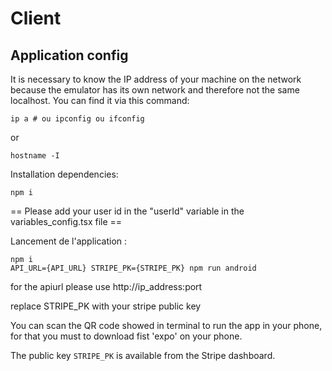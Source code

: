 # Client

## Application config

It is necessary to know the IP address of your machine on the network because the emulator has its own network and therefore not the same localhost. You can find it via this command:

```shell
ip a # ou ipconfig ou ifconfig
```
or 
```shell
hostname -I
```

Installation dependencies:

```shell
npm i
```

== Please add your user id in the "userId" variable in the variables_config.tsx file ==

Lancement de l'application :

```shell
npm i
API_URL={API_URL} STRIPE_PK={STRIPE_PK} npm run android
```
for the apiurl please use http://ip_address:port

replace STRIPE_PK with your stripe public key

You can scan the QR code showed in terminal to run the app in your phone, for that you must to download fist 'expo' on your phone.

The public key `STRIPE_PK` is available from the Stripe dashboard.







